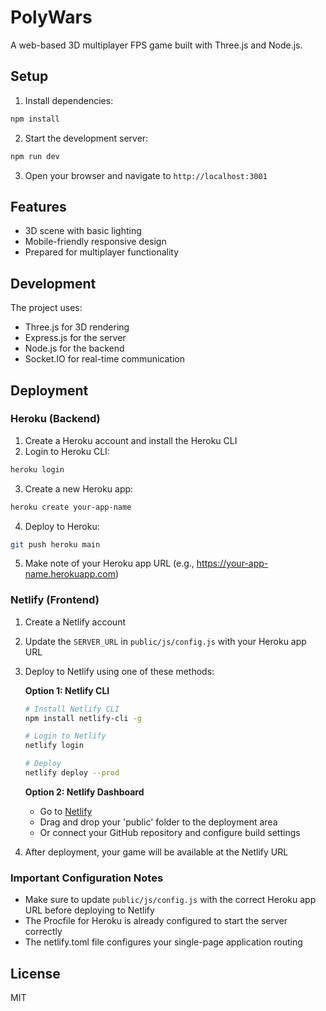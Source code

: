 # PolyWars

A web-based 3D multiplayer FPS game built with Three.js and Node.js.

## Setup

1. Install dependencies:
```bash
npm install
```

2. Start the development server:
```bash
npm run dev
```

3. Open your browser and navigate to `http://localhost:3001`

## Features

- 3D scene with basic lighting
- Mobile-friendly responsive design
- Prepared for multiplayer functionality

## Development

The project uses:
- Three.js for 3D rendering
- Express.js for the server
- Node.js for the backend
- Socket.IO for real-time communication

## Deployment

### Heroku (Backend)

1. Create a Heroku account and install the Heroku CLI
2. Login to Heroku CLI:
```bash
heroku login
```

3. Create a new Heroku app:
```bash
heroku create your-app-name
```

4. Deploy to Heroku:
```bash
git push heroku main
```

5. Make note of your Heroku app URL (e.g., https://your-app-name.herokuapp.com)

### Netlify (Frontend)

1. Create a Netlify account
2. Update the `SERVER_URL` in `public/js/config.js` with your Heroku app URL
3. Deploy to Netlify using one of these methods:

   **Option 1: Netlify CLI**
   ```bash
   # Install Netlify CLI
   npm install netlify-cli -g
   
   # Login to Netlify
   netlify login
   
   # Deploy
   netlify deploy --prod
   ```

   **Option 2: Netlify Dashboard**
   - Go to [Netlify](https://app.netlify.com/)
   - Drag and drop your 'public' folder to the deployment area
   - Or connect your GitHub repository and configure build settings

4. After deployment, your game will be available at the Netlify URL

### Important Configuration Notes

- Make sure to update `public/js/config.js` with the correct Heroku app URL before deploying to Netlify
- The Procfile for Heroku is already configured to start the server correctly
- The netlify.toml file configures your single-page application routing

## License

MIT 